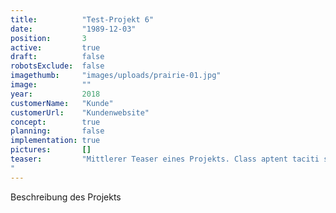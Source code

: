 ```yaml
---
title:          "Test-Projekt 6"
date:           "1989-12-03"
position:       3
active:         true
draft:          false
robotsExclude:  false
imagethumb:     "images/uploads/prairie-01.jpg"
image:          ""
year:           2018
customerName:   "Kunde"
customerUrl:    "Kundenwebsite"       
concept:        true
planning:       false
implementation: true
pictures:       []
teaser:         "Mittlerer Teaser eines Projekts. Class aptent taciti sociosqu ad litora torquent per conubia nostra, per inceptos himenaeos. Sed.
"
---
```

Beschreibung des Projekts
